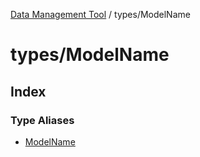 [Data Management Tool](../../index.md) / types/ModelName

# types/ModelName

## Index

### Type Aliases

- [ModelName](type-aliases/ModelName.md)
